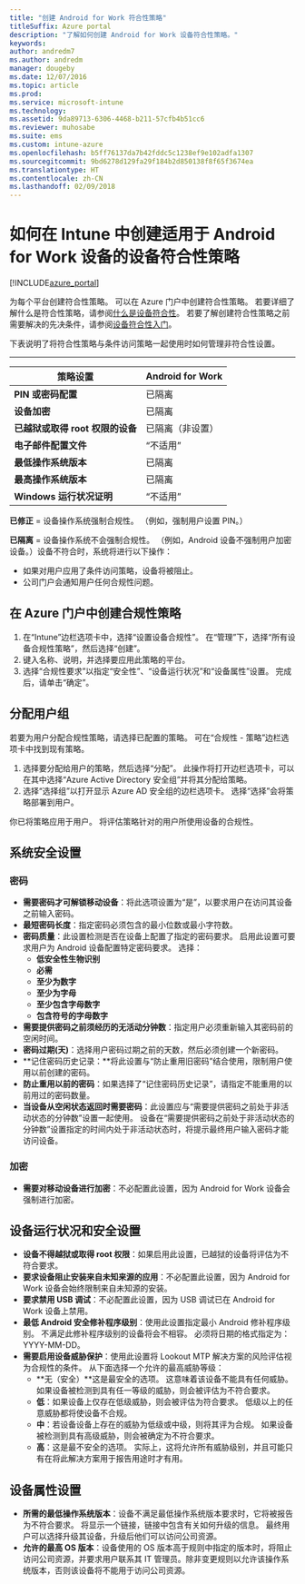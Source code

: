 ```yaml
---
title: "创建 Android for Work 符合性策略"
titleSuffix: Azure portal
description: "了解如何创建 Android for Work 设备符合性策略。"
keywords: 
author: andredm7
ms.author: andredm
manager: dougeby
ms.date: 12/07/2016
ms.topic: article
ms.prod: 
ms.service: microsoft-intune
ms.technology: 
ms.assetid: 9da89713-6306-4468-b211-57cfb4b51cc6
ms.reviewer: muhosabe
ms.suite: ems
ms.custom: intune-azure
ms.openlocfilehash: b5ff76137da7b42fddc5c1238ef9e102adfa1307
ms.sourcegitcommit: 9bd6278d129fa29f184b2d850138f8f65f3674ea
ms.translationtype: HT
ms.contentlocale: zh-CN
ms.lasthandoff: 02/09/2018
---
```

# <a name="how-to-create-a-device-compliance-policy-for-android-for-work-devices-in-intune"></a>如何在 Intune 中创建适用于 Android for Work 设备的设备符合性策略


[!INCLUDE[azure_portal](./includes/azure_portal.md)]

为每个平台创建符合性策略。  可以在 Azure 门户中创建符合性策略。 若要详细了解什么是符合性策略，请参阅[什么是设备符合性](device-compliance.md)。 若要了解创建符合性策略之前需要解决的先决条件，请参阅[设备符合性入门](device-compliance-get-started.md)。

下表说明了将符合性策略与条件访问策略一起使用时如何管理非符合性设置。

--------------------------

|**策略设置**| **Android for Work** |
| --- | --- |
| **PIN 或密码配置** |  已隔离 |
| **设备加密** |  已隔离 |
| **已越狱或取得 root 权限的设备** | 已隔离（非设置） |
| **电子邮件配置文件** | “不适用” |
| **最低操作系统版本** | 已隔离 |
| **最高操作系统版本** | 已隔离 |
| **Windows 运行状况证明** |“不适用” |

**已修正** = 设备操作系统强制合规性。 （例如，强制用户设置 PIN。）

**已隔离** = 设备操作系统不会强制合规性。 （例如，Android 设备不强制用户加密设备。）设备不符合时，系统将进行以下操作：

- 如果对用户应用了条件访问策略，设备将被阻止。
- 公司门户会通知用户任何合规性问题。

## <a name="create-a-compliance-policy-in-the-azure-portal"></a>在 Azure 门户中创建合规性策略

1. 在“Intune”边栏选项卡中，选择“设置设备合规性”。 在“管理”下，选择“所有设备合规性策略”，然后选择“创建”。
2. 键入名称、说明，并选择要应用此策略的平台。
3. 选择“合规性要求”以指定“安全性”、“设备运行状况”和“设备属性”设置。 完成后，请单击“确定”。

<!--- 4. Choose **Actions for noncompliance** to say what actions should happen when a device is determined as noncompliant with this policy.
5. In the **Actions for noncompliance** blade, choose **Add** to create a new action.  The action parameters blade allows you to specify the action, email recipients that should receive the notification in addition to the user of the device, and the content of the notification that you want to send.
6. The message template option allows you to create several custom emails depending on when the action is set to take. For example, you can create a message for notifications that are sent for the first time and a different message for final warning before access is blocked. The custom messages that you create can be used for all your device compliance policy.
7. Specify the **Grace period** which determines when that action to take place.  For example, you may want to send a notification as soon as the device is evaluated as noncompliant, but allow some time before enforcing the conditional access policy to block access to company resources like SharePoint online.
8. Choose **Add** to finish creating the action.
9. You can create multiple actions and the sequence in which they should occur. Choose **Ok** when you are finished creating all the actions.--->

## <a name="assign-user-groups"></a>分配用户组

若要为用户分配合规性策略，请选择已配置的策略。 可在“合规性 - 策略”边栏选项卡中找到现有策略。

1. 选择要分配给用户的策略，然后选择“分配”。 此操作将打开边栏选项卡，可以在其中选择“Azure Active Directory 安全组”并将其分配给策略。
2. 选择“选择组”以打开显示 Azure AD 安全组的边栏选项卡。  选择“选择”会将策略部署到用户。

你已将策略应用于用户。  将评估策略针对的用户所使用设备的合规性。

<!--- ##  Compliance policy settings--->

## <a name="system-security-settings"></a>系统安全设置

### <a name="password"></a>密码

- **需要密码才可解锁移动设备**：将此选项设置为“是”，以要求用户在访问其设备之前输入密码。
- **最短密码长度**：指定密码必须包含的最小位数或最小字符数。
- **密码质量**：此设置检测是否在设备上配置了指定的密码要求。 启用此设置可要求用户为 Android 设备配置特定密码要求。 选择：
  - **低安全性生物识别**
  - **必需**
  - **至少为数字**
  - **至少为字母**
  - **至少包含字母数字**
  - **包含符号的字母数字**
- **需要提供密码之前须经历的无活动分钟数**：指定用户必须重新输入其密码前的空闲时间。
- **密码过期(天)**：选择用户密码过期之前的天数，然后必须创建一个新密码。
- **记住密码历史记录：**将此设置与“防止重用旧密码”结合使用，限制用户使用以前创建的密码。
- **防止重用以前的密码**：如果选择了“记住密码历史记录”，请指定不能重用的以前用过的密码数量。
- **当设备从空闲状态返回时需要密码**：此设置应与“需要提供密码之前处于非活动状态的分钟数”设置一起使用。 设备在“需要提供密码之前处于非活动状态的分钟数”设置指定的时间内处于非活动状态时，将提示最终用户输入密码才能访问设备。


### <a name="encryption"></a>加密

- **需要对移动设备进行加密**：不必配置此设置，因为 Android for Work 设备会强制进行加密。


## <a name="device-health-and-security-settings"></a>设备运行状况和安全设置

- **设备不得越狱或取得 root 权限**：如果启用此设置，已越狱的设备将评估为不符合要求。
- **要求设备阻止安装来自未知来源的应用**：不必配置此设置，因为 Android for Work 设备会始终限制来自未知源的安装。
- **要求禁用 USB 调试**：不必配置此设置，因为 USB 调试已在 Android for Work 设备上禁用。
- **最低 Android 安全修补程序级别**：使用此设置指定最小 Android 修补程序级别。 不满足此修补程序级别的设备将会不相容。 必须将日期的格式指定为：YYYY-MM-DD。
- **需要启用设备威胁保护**：使用此设置将 Lookout MTP 解决方案的风险评估视为合规性的条件。 从下面选择一个允许的最高威胁等级：
  - **无（安全）**这是最安全的选项。 这意味着该设备不能具有任何威胁。 如果设备被检测到具有任一等级的威胁，则会被评估为不符合要求。
  - **低**：如果设备上仅存在低级威胁，则会被评估为符合要求。 低级以上的任意威胁都将使设备不合规。
  - **中**：若设备设备上存在的威胁为低级或中级，则将其评为合规。 如果设备被检测到具有高级威胁，则会被确定为不符合要求。
  - **高**：这是最不安全的选项。 实际上，这将允许所有威胁级别，并且可能只有在将此解决方案用于报告用途时才有用。

## <a name="device-property-settings"></a>设备属性设置

- **所需的最低操作系统版本**：设备不满足最低操作系统版本要求时，它将被报告为不符合要求。 将显示一个链接，链接中包含有关如何升级的信息。 最终用户可以选择升级其设备，升级后他们可以访问公司资源。
- **允许的最高 OS 版本**：设备使用的 OS 版本高于规则中指定的版本时，将阻止访问公司资源，并要求用户联系其 IT 管理员。除非变更规则以允许该操作系统版本，否则该设备将不能用于访问公司资源。

<!--- ## Next steps

[How to monitor device compliance](device-compliance-monitor.md)--->
